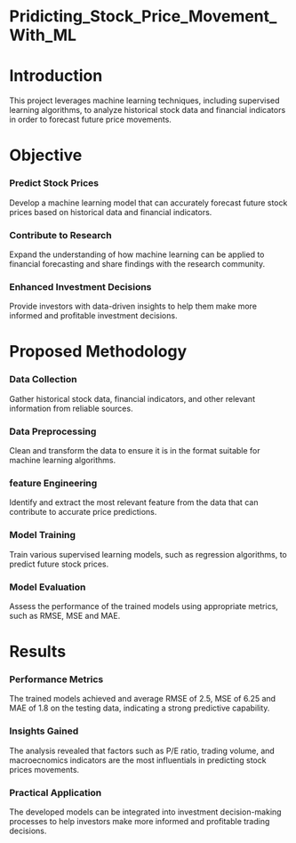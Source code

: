 # Pridicting_Stock_Price_Movement_With_ML

# Introduction
This project leverages machine learning techniques, including supervised learning algorithms, to analyze historical stock data and financial indicators in order to forecast future price movements.

# Objective 

### Predict Stock Prices
Develop a machine learning model that can accurately forecast future stock prices based on historical data and financial indicators.

### Contribute to Research
Expand the understanding of how machine learning can be applied to financial forecasting and share findings with the research community.

### Enhanced Investment Decisions
Provide investors with data-driven insights to help them make more informed and profitable investment decisions.

# Proposed Methodology
### Data Collection
Gather historical stock data, financial indicators, and other relevant information from reliable sources.

### Data Preprocessing
Clean and transform the data to ensure it is in the format suitable for machine learning algorithms.

### feature Engineering
Identify and extract the most relevant feature from the data that can contribute to accurate price predictions.

### Model Training
Train various supervised learning models, such as regression algorithms, to predict future stock prices.

### Model Evaluation
Assess the performance of the trained models using appropriate metrics, such as RMSE, MSE and MAE.

# Results

### Performance Metrics
The trained models achieved and average RMSE of 2.5, MSE of 6.25 and MAE of 1.8 on the testing data, indicating a strong predictive capability.

### Insights Gained
The analysis revealed that factors such as P/E ratio, trading volume, and macroecnomics indicators are the most influentials in predicting stock prices movements.

### Practical Application
The developed models can be integrated into investment decision-making processes to help investors make more informed and profitable trading decisions.
